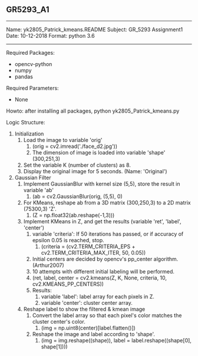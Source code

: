 ## GR5293_A1

***
Name: yk2805_Patrick_kmeans.README
Subject: GR_5293 Assignment1
Date: 10-12-2018
Format: python 3.6
***

Required Packages:
- opencv-python
- numpy
- pandas

Required Parameters:
- None

Howto: after installing all packages, python yk2805_Patrick_kmeans.py 

Logic Structure:
1. Initialization
    1. Load the image to variable 'orig' 
        1. (orig = cv2.imread('./face_d2.jpg'))
        2. The dimension of image is loaded into variable 'shape' (300,251,3)
    2. Set the variable K (number of clusters) as 8.
    3. Display the original image for 5 seconds. (Name: 'Original')
2. Gaussian Filter
    1. Implement GaussianBlur with kernel size (5,5), store the result in variable 'ab'
        1. (ab = cv2.GaussianBlur(orig, (5,5), 0)
    2. For KMeans, reshape ab from a 3D matrix (300,250,3) to a 2D matrix (75300,3) 'Z'.
        1. (Z = np.float32(ab.reshape(-1,3)))
    3. Implement KMeans in Z, and get the results (variable 'ret', 'label', 'center')
        1. variable 'criteria': If 50 iterations has passed, or if accuracy of epsilon 0.05 is reached, stop.
            1. (criteria = (cv2.TERM_CRITERIA_EPS + cv2.TERM_CRITERIA_MAX_ITER, 50, 0.05))
        2. Initial centers are decided by opencv's pp_center algorithm. (Arthur2007)
        3. 10 attempts with different initial labeling will be performed.
        4. (ret, label, center = cv2.kmeans(Z, K, None, criteria, 10, cv2.KMEANS_PP_CENTERS))
        5. Results:
            1. variable 'label': label array for each pixels in Z.
            2. variable 'center': cluster center array.
    4. Reshape label to show the filtered & kmean image
        1. Convert the label array so that each pixel's color matches the cluster center's color.
            1. (img = np.uint8(center)\[label.flatten()\])
        2. Reshape the image and label according to 'shape'.
            1. (img = img.reshape((shape)), label = label.reshape((shape\[0\], shape\[1\])))
      
      
 
